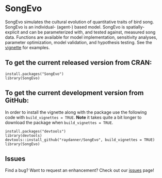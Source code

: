 # SongEvo

SongEvo simulates the cultural evolution of quantitative traits of bird song. SongEvo is an individual- (agent-) based model. SongEvo is spatially-explicit and can be parameterized with, and tested against, measured song data. Functions are available for model implementation, sensitivity analyses, parameter optimization, model validation, and hypothesis testing. See the [vignette](https://github.com/raydanner/SongEvo/tree/master/vignettes) for examples. 

## To get the current released version from CRAN:
```{r eval = FALSE}
install.packages("SongEvo")
library(SongEvo)
```

## To get the current development version from GitHub:

In order to install the vignette along with the package use the following code with `build_vignettes = TRUE`. 
**Note** it takes quite a bit longer to download the package when `build_vignettes = TRUE`.

```{r eval = FALSE}
install.packages("devtools")
library(devtools)
devtools::install_github("raydanner/SongEvo", build_vignettes = TRUE)
library(SongEvo)
```

## Issues

Find a bug?  Want to request an enhancement? Check out our [issues](https://github.com/raydanner/SongEvo/issues) page!
